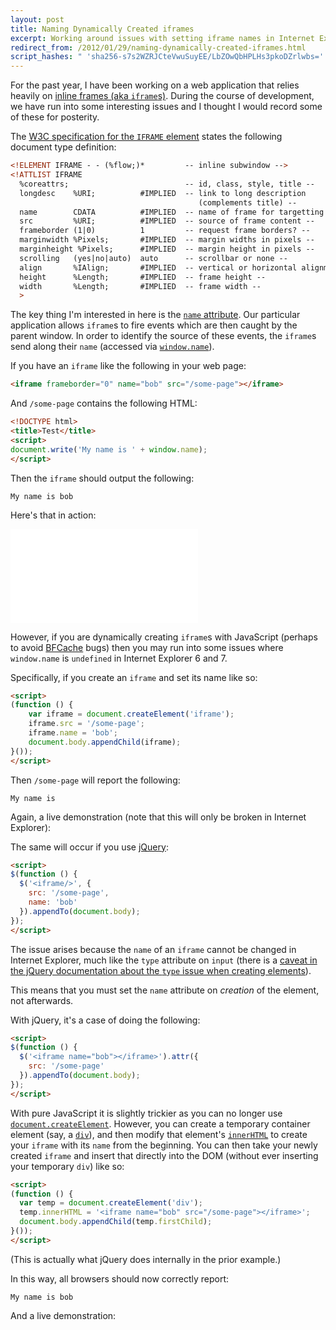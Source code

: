 ```yaml
---
layout: post
title: Naming Dynamically Created iframes
excerpt: Working around issues with setting iframe names in Internet Explorer.
redirect_from: /2012/01/29/naming-dynamically-created-iframes.html
script_hashes: " 'sha256-s7s2WZRJCteVwuSuyEE/LbZOwQbHPLHs3pkoDZrlwbs=' 'sha256-o8Vt9+rw+ThF7xCGqNhp3dfq5KiMHJfIoMFUSVA7gLA='"
---
```

For the past year, I have been working on a web application that relies heavily on [inline frames (aka `iframe`s)](https://developer.mozilla.org/en/HTML/Element/iframe). During the course of development, we have run into some interesting issues and I thought I would record some of these for posterity.

The [W3C specification for the `IFRAME` element][iframe] states the following document type definition:

```html
<!ELEMENT IFRAME - - (%flow;)*         -- inline subwindow -->
<!ATTLIST IFRAME
  %coreattrs;                          -- id, class, style, title --
  longdesc    %URI;          #IMPLIED  -- link to long description
                                          (complements title) --
  name        CDATA          #IMPLIED  -- name of frame for targetting --
  src         %URI;          #IMPLIED  -- source of frame content --
  frameborder (1|0)          1         -- request frame borders? --
  marginwidth %Pixels;       #IMPLIED  -- margin widths in pixels --
  marginheight %Pixels;      #IMPLIED  -- margin height in pixels --
  scrolling   (yes|no|auto)  auto      -- scrollbar or none --
  align       %IAlign;       #IMPLIED  -- vertical or horizontal alignment --
  height      %Length;       #IMPLIED  -- frame height --
  width       %Length;       #IMPLIED  -- frame width --
  >
```

The key thing I'm interested in here is the [`name` attribute][name]. Our particular application allows `iframe`s to fire events which are then caught by the parent window. In order to identify the source of these events, the `iframe`s send along their `name` (accessed via [`window.name`][window name]).

If you have an `iframe` like the following in your web page:

```html
<iframe frameborder="0" name="bob" src="/some-page"></iframe>
```

And `/some-page` contains the following HTML:

```html
<!DOCTYPE html>
<title>Test</title>
<script>
document.write('My name is ' + window.name);
</script>
```

Then the `iframe` should output the following:

    My name is bob

Here's that in action:

<iframe frameborder="0" name="bob" src="/code/iframe-test.html"></iframe>

However, if you are dynamically creating `iframe`s with JavaScript (perhaps to avoid [BFCache](https://developer.mozilla.org/En/Working_with_BFCache) bugs) then you may run into some issues where `window.name` is `undefined` in Internet Explorer 6 and 7.

Specifically, if you create an `iframe` and set its name like so:

```html
<script>
(function () {
    var iframe = document.createElement('iframe');
    iframe.src = '/some-page';
    iframe.name = 'bob';
    document.body.appendChild(iframe);
}());
</script>
```

Then `/some-page` will report the following:

    My name is

Again, a live demonstration (note that this will only be broken in Internet Explorer):

<div id="test-1"></div>
<script>
(function () {
  var t = document.getElementById('test-1'),
      i = document.createElement('iframe');
  i.src = '/code/iframe-test.html';
  i.name = 'bob';
  i.frameBorder = 0;
  t.appendChild(i);
}());
</script>

The same will occur if you use [jQuery][]:

```html
<script>
$(function () {
  $('<iframe/>', {
    src: '/some-page',
    name: 'bob'
  }).appendTo(document.body);
});
</script>
```

The issue arises because the `name` of an `iframe` cannot be changed in Internet Explorer, much like the `type` attribute on `input` (there is a [caveat in the jQuery documentation about the `type` issue when creating elements][caveat]).

This means that you must set the `name` attribute on *creation* of the element, not afterwards.

With jQuery, it's a case of doing the following:

```html
<script>
$(function () {
  $('<iframe name="bob"></iframe>').attr({
    src: '/some-page'
  }).appendTo(document.body);
});
</script>
```

With pure JavaScript it is slightly trickier as you can no longer use [`document.createElement`](https://developer.mozilla.org/en/DOM/document.createElement). However, you can create a temporary container element (say, a [`div`](https://developer.mozilla.org/en/HTML/Element/div)), and then modify that element's [`innerHTML`](https://developer.mozilla.org/en/DOM/element.innerHTML) to create your `iframe` with its `name` from the beginning. You can then take your newly created `iframe` and insert that directly into the DOM (without ever inserting your temporary `div`) like so:

```html
<script>
(function () {
  var temp = document.createElement('div');
  temp.innerHTML = '<iframe name="bob" src="/some-page"></iframe>';
  document.body.appendChild(temp.firstChild);
}());
</script>
```

(This is actually what jQuery does internally in the prior example.)

In this way, all browsers should now correctly report:

    My name is bob

And a live demonstration:

<div id="test-2"></div>
<script>
(function () {
  var t = document.getElementById('test-2'),
      temp = document.createElement('div');
  temp.innerHTML = '<iframe frameborder=0 name=bob src=/code/iframe-test.html></iframe>';
  t.appendChild(temp.firstChild);
}());
</script>

  [iframe]: http://www.w3.org/TR/html4/present/frames.html#h-16.5
  [name]: http://www.w3.org/TR/html4/present/frames.html#adef-name-IFRAME
  [window name]: https://developer.mozilla.org/en/DOM/window.name
  [jQuery]: http://jquery.com/
  [caveat]: http://api.jquery.com/jQuery/#creating-new-elements
